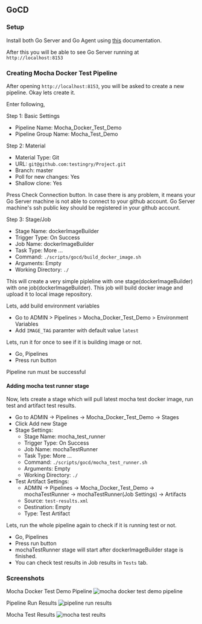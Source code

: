 ## GoCD

### Setup
Install both Go Server and Go Agent using [this](https://docs.go.cd/current/installation/) documentation.

After this you will be able to see Go Server running at `http://localhost:8153`

### Creating Mocha Docker Test Pipeline
After opening `http://localhost:8153`, you will be asked to create a new pipeline. Okay lets create it.

Enter following,

Step 1: Basic Settings
- Pipeline Name: Mocha_Docker_Test_Demo
- Pipeline Group Name: Mocha_Test_Demo

Step 2: Material
- Material Type: Git
- URL: `git@github.com:testingry/Project.git`
- Branch: master
- Poll for new changes: Yes
- Shallow clone: Yes

Press Check Connection button. In case there is any problem, it means your Go Server machine is not able to connect to your github account. Go Server machine's ssh public key should be registered in your github account.

Step 3: Stage/Job
- Stage Name: dockerImageBuilder
- Trigger Type: On Success
- Job Name: dockerImageBuilder
- Task Type: More ...
- Command: `./scripts/gocd/build_docker_image.sh`
- Arguments: Empty
- Working Directory: `./`

This will create a very simple pipleline with one stage(dockerImageBuilder) with one job(dockerImageBuilder). This job will build docker image and upload it to local image repository.

Lets, add build environment variables
- Go to ADMIN > Pipelines > Mocha_Docker_Test_Demo > Environment Variables
- Add `IMAGE_TAG` paramter with default value `latest`

Lets, run it for once to see if it is building image or not.

- Go, Pipelines
- Press run button

Pipeline run must be successful

#### Adding mocha test runner stage

Now, lets create a stage which will pull latest mocha test docker image, run test and artifact test results.

- Go to ADMIN -> Pipelines -> Mocha_Docker_Test_Demo -> Stages
- Click Add new Stage
- Stage Settings:
  - Stage Name: mocha_test_runner
  - Trigger Type: On Success
  - Job Name: mochaTestRunner
  - Task Type: More ...
  - Command: `./scripts/gocd/mocha_test_runner.sh`
  - Arguments: Empty
  - Working Directory: `./`
- Test Artifact Settings:
  - ADMIN -> Pipelines -> Mocha_Docker_Test_Demo -> mochaTestRunner -> mochaTestRunner(Job Settings) -> Artifacts
  - Source: `test-results.xml`
  - Destination: Empty
  - Type: Test Artifact

Lets, run the whole pipeline again to check if it is running test or not.

- Go, Pipelines
- Press run button
- mochaTestRunner stage will start after dockerImageBuilder stage is finished.
- You can check test results in Job results in `Tests` tab.


### Screenshots
Mocha Docker Test Demo Pipeline
![mocha docker test demo pipeline](../images/mocha_docker_test_demo_pipeline.png)

Pipeline Run Results
![pipeline run results](../images/pipeline_run_results.png)

Mocha Test Results
![mocha test reults](../images/mocha_test_results.png)
